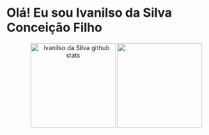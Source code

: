 # Olá! Eu sou Ivanilso da Silva Conceição Filho

<div align="center">  
  <img  height="195px" src="https://github-readme-stats.vercel.app/api?username=IvanilsoDaSilva&show_icons=true&count_private=true&theme=dark" alt="Ivanilso da Silva github stats"/> 
   <img  height="195px" src="https://github-readme-stats.vercel.app/api/top-langs/?username=IvanilsoDaSilva&layout=compact&theme=dark"/>
</div>


